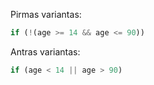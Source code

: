 Pirmas variantas:

```js
if (!(age >= 14 && age <= 90))
```

Antras variantas:

```js
if (age < 14 || age > 90)
```

